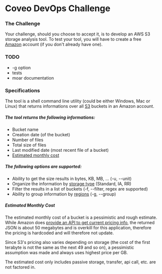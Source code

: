 # Coveo DevOps Challenge
### The Challenge
Your challenge, should you choose to accept it, is to develop an AWS S3 storage analysis tool. To test your tool, you will have to create a free [Amazon](http://aws.amazon.com/en/free/) account (if you don't already have one).
### TODO
- -g option
- tests
- moar documentation
### Specifications
The tool is a shell command line utility (could be either Windows, Mac or Linux) that returns informations over all [S3](https://aws.amazon.com/documentation/s3/) buckets in an Amazon account.
##### The tool returns the following informations:
- Bucket name
- Creation date (of the bucket)
- Number of files
- Total size of files
- Last modified date (most recent file of a bucket)
- [Estimated monthly cost](#Estimated-Monthly-Cost)

##### The following options are supported:
- Ability to get the size results in bytes, KB, MB, ... (-u, --unit)
- Organize the information by [storage type](https://docs.aws.amazon.com/AmazonS3/latest/dev/storage-class-intro.html) (Standard, IA, RR)
- Filter the results in a list of buckets (-f, --filter, regex are supported)
- Ability to group information by [regions](http://docs.aws.amazon.com/AWSEC2/latest/UserGuide/using-regions-availability-zones.html) (-g, --group)

##### Estimated Monthly Cost
The estimated monthly cost of a bucket is a pessimistic and rough estimate. While Amazon does [provide an API to get current pricing info](https://aws.amazon.com/blogs/aws/new-aws-price-list-api/), the returned JSON is about 50 megabytes and is overkill for this application, therefore the pricing is hardcoded and will therefore not update. 

Since S3's pricing also varies depending on storage (the cost of the first terabyte is not the same as the next 49 and so on), a pessimistic assumption was made and always uses highest price per GB.

The estimated cost only includes passive storage, transfer, api call, etc. are not factored in.